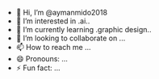- 👋 Hi, I’m @aymanmido2018
- 👀 I’m interested in .ai..
- 🌱 I’m currently learning .graphic design..
- 💞️ I’m looking to collaborate on ...
- 📫 How to reach me ...
- 😄 Pronouns: ...        
- ⚡ Fun fact: ...

<!---
aymanmido2018/aymanmido2018 is a ✨ special ✨ repository because its `README.md` (this file) appears on your GitHub profile.
You can click the Preview link to take a look at your changes.
--->
